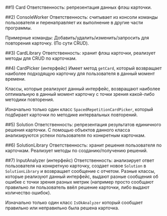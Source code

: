 ##1) Card
Ответственность: репрезентация данных флэш карточки.

##2) ConsoleWorker
Ответственность: считывает из консоли команды пользователя
и перенаправляет их выполнение в другие части программы. 

Примерные команды: 
Добавить/удалить/изменить/запросить для повторения карточку. (По сути CRUD).

##3) CardLibrary
Ответственность: хранит флэш карточки, реализует методы для CRUD по карточкам.


##4) CardPicker (интерфейс)
Имеет метод ```getCard```, который возвращает наиболее подходящую карточку для пользователя
в данный момент времени.

Классы, которые реализуют данный интерфейс, возвращают наиболее оптимальную в данный момент карточку
с точки зрения какой-либо методики повторения. 

Изначально только один класс ```SpacedRepetitionCardPicker```, 
который подбирает карточки по методике интервальных повторений.

##5) Solution
Ответственность: репрезентация результатов единичного решения карточки. С помощью объектов данного класса анализируются успехи пользователя по конкретным карточкам. 

##6) SolutionLibrary
Ответственность: хранит решения пользователя по карточкам. Реализует методы по созданию/получению решений.

##7) InputAnalyzer (интерфейс)
Ответственность: анализирует ответ пользователя на конкретную карточку,
создает новое ```Solution``` в ```SolutionLibrary``` и возвращает сообщение с отчетом.
Разные классы, которые реализуют данный интерфейс, выдают разные сообщения об ошибке с точки зрения разных метрик 
(например просто сообщают правильно ли пользователь ввёл решение карточки, либо выдают количество ошибок).

Изначально только один класс ```IsOkAnalyzer```
который сообщает правильно или неправильно была решена карточка.

